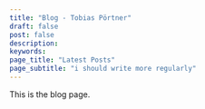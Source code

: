 ```yaml
---
title: "Blog - Tobias Pörtner"
draft: false
post: false
description:
keywords:
page_title: "Latest Posts"
page_subtitle: "i should write more regularly"
---
```


This is the blog page.